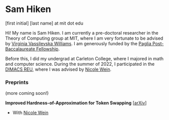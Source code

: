 # Sam Hiken

\[first initial\] \[last name\] at mit dot edu

Hi! My name is Sam Hiken. I am currently a pre-doctoral researcher in the Theory of Computing group at MIT, where I am very fortunate to be advised by [Virginia Vassilevska Williams](https://people.csail.mit.edu/virgi/). I am generously funded by the [Paglia Post-Baccalaureate Fellowship](https://www.carleton.edu/fellowships/carleton-fellowships/research/paglia/).

Before this, I did my undergrad at Carleton College, where I majored in math and computer science. During the summer of 2022, I participated in the [DIMACS REU](https://reu.dimacs.rutgers.edu/), where I was advised by [Nicole Wein](https://web.eecs.umich.edu/~nswein/).

### Preprints

(more coming soon!)

**Improved Hardness-of-Approximation for Token Swapping**     [[arXiv](https://arxiv.org/abs/2410.19638#:~:text=From%20the%20hardness%2Dof%2Dapproximation,ratio%20better%20than%2014%2F13.)]  
 - With [Nicole Wein](https://web.eecs.umich.edu/~nswein/)
